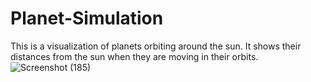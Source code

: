 # Planet-Simulation
This is a visualization of planets orbiting around the sun. It shows their distances from the sun when they are moving in their orbits.
![Screenshot (185)](https://github.com/Preetham71/Planet-Simulation/assets/80750328/a9054259-3fc1-4e80-a3c2-41c268734682)

